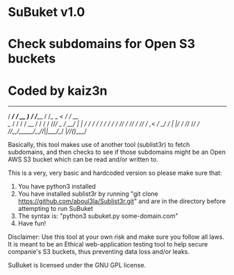 # SuBuket v1.0
# Check subdomains for Open S3 buckets
# Coded by kaiz3n

   _____       ____        __        __          ___  ____ 
  / ___/__  __/ __ )__  __/ /_____  / /_   _   _<  / / __ \
  \__ \/ / / / __  / / / / //_/ _ \/ __/  | | / / / / / / /
 ___/ / /_/ / /_/ / /_/ / ,< /  __/ /_    | |/ / /_/ /_/ / 
/____/\__,_/_____/\__,_/_/|_|\___/\__/    |___/_/(_)____/  


Basically, this tool makes use of another tool (sublist3r) to fetch subdomains, and then checks to see if those subdomains might be an Open AWS S3 bucket which can be read and/or written to.


This is a very, very basic and hardcoded version so please make sure that:
1) You have python3 installed
2) You have installed sublist3r by running "git clone https://github.com/aboul3la/Sublist3r.git" and are in the directory before attempting to run SuBuket
3) The syntax is: "python3 subuket.py some-domain.com"
4) Have fun!


Disclaimer: Use this tool at your own risk and make sure you follow all laws. It is meant to be an Ethical web-application testing tool to help secure companie's S3 buckets, thus preventing data loss and/or leaks. 


SuBuket is licensed under the GNU GPL license.
